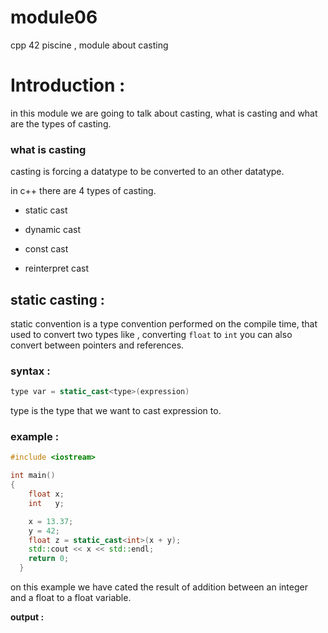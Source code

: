 # module06
cpp 42 piscine , module about casting


# Introduction :

in this module we are going to talk about casting, what is casting and what are the types of casting.

### what is casting 

casting is forcing a datatype to be converted to an other datatype.

in c++ there are 4 types of casting.

- static cast

- dynamic cast

- const cast

- reinterpret cast

## static casting :

static convention is a type convention performed on the compile time, that used to convert two types like , converting `float` to `int` you can also convert between pointers and references.

### syntax :
```c++
type var = static_cast<type>(expression)
```

type is the type that we want to cast expression to.

### example :

```c++
#include <iostream>

int main()
{
    float x;
    int   y;

    x = 13.37;
    y = 42;
    float z = static_cast<int>(x + y);
    std::cout << x << std::endl;
    return 0;
  }
```

on this example we have cated the result of addition between an integer and a float to a float variable.

**output :**




